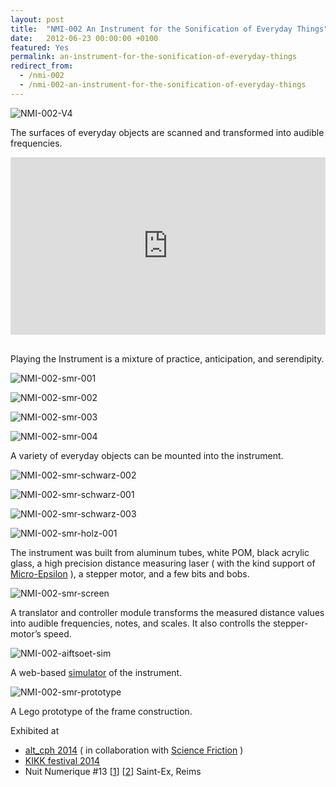```yaml
---
layout: post
title:  "NMI-002 An Instrument for the Sonification of Everyday Things"
date:   2012-06-23 00:00:00 +0100
featured: Yes
permalink: an-instrument-for-the-sonification-of-everyday-things
redirect_from:
  - /nmi-002
  - /nmi-002-an-instrument-for-the-sonification-of-everyday-things
---
```


![NMI-002-V4](/assets/2012-06-23-NMI-002-V4.jpg)

The surfaces of everyday objects are scanned and transformed into audible frequencies.

<div style="padding:56.25% 0 0 0;position:relative;"><iframe src="https://player.vimeo.com/video/49484255?h=2eef5eaed1&title=0&byline=0&portrait=0" style="position:absolute;top:0;left:0;width:100%;height:100%;" frameborder="0" allow="autoplay; fullscreen; picture-in-picture" allowfullscreen></iframe></div><script src="https://player.vimeo.com/api/player.js"></script>

<br/>Playing the Instrument is a mixture of practice, anticipation, and serendipity.

![NMI-002-smr-001](/assets/2012-06-23-NMI-002-smr-001.jpg)

![NMI-002-smr-002](/assets/2012-06-23-NMI-002-smr-002.jpg)

![NMI-002-smr-003](/assets/2012-06-23-NMI-002-smr-003.jpg)

![NMI-002-smr-004](/assets/2012-06-23-NMI-002-smr-004.jpg)

A variety of everyday objects can be mounted into the instrument.

![NMI-002-smr-schwarz-002](/assets/2012-06-23-NMI-002-smr-schwarz-002.jpg)

![NMI-002-smr-schwarz-001](/assets/2012-06-23-NMI-002-smr-schwarz-001.jpg)

![NMI-002-smr-schwarz-003](/assets/2012-06-23-NMI-002-smr-schwarz-003.jpg)

![NMI-002-smr-holz-001](/assets/2012-06-23-NMI-002-smr-holz-001.jpg)

The instrument was built from aluminum tubes, white POM, black acrylic glass, a high precision distance measuring laser ( with the kind support of <a title="Micro-Epsilon" href="https://www.micro-epsilon.de" target="_blank" rel="noopener noreferrer">Micro-Epsilon</a> ), a stepper motor, and a few bits and bobs.

![NMI-002-smr-screen](/assets/2012-06-23-NMI-002-smr-screen.jpg)

A translator and controller module transforms the measured distance values into audible frequencies, notes, and scales. It also controlls the stepper-motor’s speed.

![NMI-002-aiftsoet-sim](/assets/2012-06-23-NMI-002-aiftsoet-sim.jpg)

A web-based <a href="https://dennisppaul.de/p5/nmi-002/">simulator</a> of the instrument.

![NMI-002-smr-prototype](/assets/2012-06-23-NMI-002-smr-prototype.jpg)

A Lego prototype of the frame construction.

Exhibited at

* <a title="altcph.dk" href="https://altcph.dk">alt_cph 2014</a> ( in collaboration with <a title="www.sciencefriction.dk" href="https://www.sciencefriction.dk">Science Friction</a> )
* <a href="https://www.kikk.be/2014/dennis-p-paul.htm?lng=en">KIKK festival 2014</a>
* Nuit Numerique #13 [<a href="https://www.saintex-reims.com/2016/03/an-instrument-for-the-sonification-of-everyday-things/">1</a>] [<a href="https://www.saintex-reims.com/2016/03/nuitnumerique-13/">2</a>] Saint-Ex, Reims
